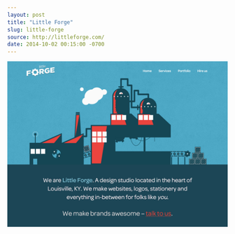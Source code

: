 ```yaml
---
layout: post
title: "Little Forge"
slug: little-forge
source: http://littleforge.com/
date: 2014-10-02 00:15:00 -0700
---
```


<img src="/assets/img/screenshots/little-forge.jpg">
